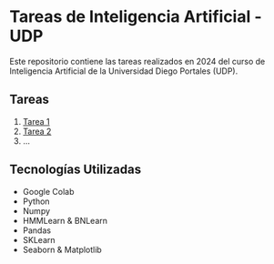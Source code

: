 # Tareas de Inteligencia Artificial - UDP
Este repositorio contiene las tareas realizados en 2024 del curso de Inteligencia Artificial de la Universidad Diego Portales (UDP).
## Tareas
1. [Tarea 1](./Tarea1)
2. [Tarea 2](./Tarea2)
3. ...
## Tecnologías Utilizadas
- Google Colab
- Python
- Numpy
- HMMLearn & BNLearn
- Pandas
- SKLearn
- Seaborn & Matplotlib
